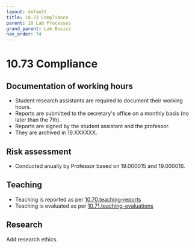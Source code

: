 ```yaml
---
layout: default
title: 10.73 Compliance
parent: 10 Lab Processes
grand_parent: Lab Basics
nav_order: 74
---
```


# 10.73 Compliance

## Documentation of working hours

- Student research assistants are required to document their working hours.
- Reports are submitted to the secretary's office on a monthly basis (no later than the 7th).
- Reports are signed by the student assistant and the professor.
- They are archived in 19.XXXXXX.

## Risk assessment

- Conducted anually by Professor based on 19.000015 and 19.000016.

## Teaching

- Teaching is reported as per [10.70.teaching-reports](10.70.teaching-reports.html)
- Teaching is evaluated as per [10.71.teaching-evaluations](10.71.teaching-evaluations.html)

## Research

Add research ethics.
